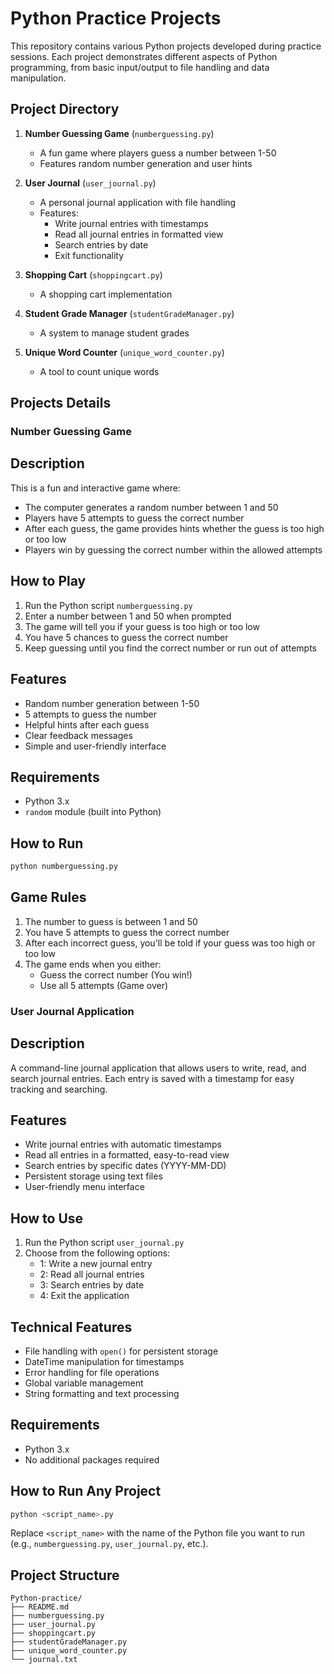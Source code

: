 # Python Practice Projects

This repository contains various Python projects developed during practice sessions. Each project demonstrates different aspects of Python programming, from basic input/output to file handling and data manipulation.

## Project Directory

1. **Number Guessing Game** (`numberguessing.py`)
   - A fun game where players guess a number between 1-50
   - Features random number generation and user hints

2. **User Journal** (`user_journal.py`)
   - A personal journal application with file handling
   - Features:
     - Write journal entries with timestamps
     - Read all journal entries in formatted view
     - Search entries by date
     - Exit functionality

3. **Shopping Cart** (`shoppingcart.py`)
   - A shopping cart implementation

4. **Student Grade Manager** (`studentGradeManager.py`)
   - A system to manage student grades

5. **Unique Word Counter** (`unique_word_counter.py`)
   - A tool to count unique words

## Projects Details

### Number Guessing Game

## Description

This is a fun and interactive game where:
- The computer generates a random number between 1 and 50
- Players have 5 attempts to guess the correct number
- After each guess, the game provides hints whether the guess is too high or too low
- Players win by guessing the correct number within the allowed attempts

## How to Play

1. Run the Python script `numberguessing.py`
2. Enter a number between 1 and 50 when prompted
3. The game will tell you if your guess is too high or too low
4. You have 5 chances to guess the correct number
5. Keep guessing until you find the correct number or run out of attempts

## Features

- Random number generation between 1-50
- 5 attempts to guess the number
- Helpful hints after each guess
- Clear feedback messages
- Simple and user-friendly interface

## Requirements

- Python 3.x
- `random` module (built into Python)

## How to Run

```bash
python numberguessing.py
```

## Game Rules

1. The number to guess is between 1 and 50
2. You have 5 attempts to guess the correct number
3. After each incorrect guess, you'll be told if your guess was too high or too low
4. The game ends when you either:
   - Guess the correct number (You win!)
   - Use all 5 attempts (Game over)

### User Journal Application

## Description

A command-line journal application that allows users to write, read, and search journal entries. Each entry is saved with a timestamp for easy tracking and searching.

## Features

- Write journal entries with automatic timestamps
- Read all entries in a formatted, easy-to-read view
- Search entries by specific dates (YYYY-MM-DD)
- Persistent storage using text files
- User-friendly menu interface

## How to Use

1. Run the Python script `user_journal.py`
2. Choose from the following options:
   - 1: Write a new journal entry
   - 2: Read all journal entries
   - 3: Search entries by date
   - 4: Exit the application

## Technical Features

- File handling with `open()` for persistent storage
- DateTime manipulation for timestamps
- Error handling for file operations
- Global variable management
- String formatting and text processing

## Requirements

- Python 3.x
- No additional packages required

## How to Run Any Project

```bash
python <script_name>.py
```

Replace `<script_name>` with the name of the Python file you want to run (e.g., `numberguessing.py`, `user_journal.py`, etc.).

## Project Structure

```
Python-practice/
├── README.md
├── numberguessing.py
├── user_journal.py
├── shoppingcart.py
├── studentGradeManager.py
├── unique_word_counter.py
└── journal.txt
```
